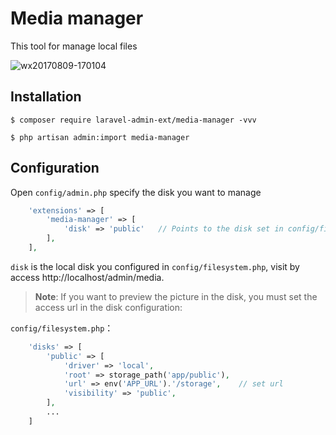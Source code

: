# Media manager

This tool for manage local files

![wx20170809-170104](https://user-images.githubusercontent.com/1479100/29113762-99886c32-7d24-11e7-922d-5981a5849c7a.png)

## Installation

```console
$ composer require laravel-admin-ext/media-manager -vvv

$ php artisan admin:import media-manager
```

## Configuration

Open `config/admin.php` specify the disk you want to manage

```php
    'extensions' => [
        'media-manager' => [
            'disk' => 'public'   // Points to the disk set in config/filesystem.php
        ],
    ],
```

`disk` is the local disk you configured in `config/filesystem.php`, visit by access http://localhost/admin/media.

> **Note**: If you want to preview the picture in the disk, you must set the access url in the disk configuration:

`config/filesystem.php`：

```php
    'disks' => [
        'public' => [
            'driver' => 'local',
            'root' => storage_path('app/public'),
            'url' => env('APP_URL').'/storage',    // set url
            'visibility' => 'public',
        ],
        ...
    ]
```

